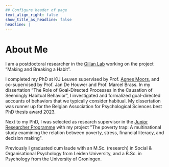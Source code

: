 ```yaml
---
## Configure header of page
text_align_right: false
show_title_as_headline: false
headline: |
---
```

<!-- this is a subheadline -->
# About Me

 I am a postdoctoral researcher in the  [Gillan Lab](https://gillanlab.com) working on the project “Making and Breaking a Habit”.

  I completed my PhD at KU Leuven supervised by Prof. [Agnes Moors](https://ppw.kuleuven.be/cscp/people/00012693), and co-supervised by Prof. Jan De Houwer and Prof. Marcel Brass. In my dissertation “The Role of Goal-Directed Processes in the Causation of Seemingly Habitual Behavior”, I investigated and formalized goal-directed accounts of behaviors that we typically consider habitual. My dissertation was runner up for the Belgian Association for Psychological Sciences best PhD thesis award 2023.
  
  Next to my PhD, I was selected as research supervisor in the [Junior Researcher Programme](https://jrp.pscholars.org) with my project "The poverty trap: A multinational study examining the relation between poverty, stress, financial literacy, and decision making".
  
  Previously I graduated cum laude with an M.Sc. (research) in Social & Organisational Psychology from Leiden University, and a B.Sc. in Psychology from the University of Groningen.